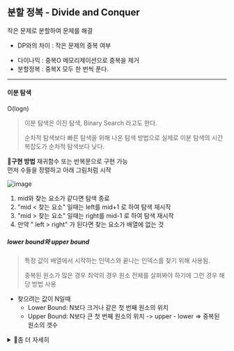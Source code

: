 ## 분할 정복 - Divide and Conquer
작은 문제로 분할하여 문제를 해결  
  
* DP와의 차이 : 작은 문제의 중복 여부  
 - 다이나믹 : 중복O 메모리제이션으로 중복을 제거  
  - 분할정복 : 중복X 모두 한 번씩 푼다.  
  
  
----
  
#### 이분 탐색  
O(logn)  
  
> 이분 탐색은 이진 탐색, Binary Search 라고도 한다.
> 
> 순차적 탐색보다 빠른 탐색을 위해 나온 탐색 방법으로 실제로 이분 탐색의 시간복잡도가 순차적 탐색보다 낮다.
>
  
  
**🔎구현 방법**
재귀함수 또는 반복문으로 구현 가능  
먼저 수들을 정렬하고 아래 그림처럼 시작  
  
![image](https://github.com/hanseul9/algorithm/assets/102939057/1a910a56-0dff-4fd9-acba-7838ff8fa9ac)  
1. mid와 찾는 요소가 같다면 탐색 종료  
2. "mid < 찾는 요소" 일때는 left를 mid+1 로 하여 탐색 재시작  
3. "mid > 찾는 요소" 일때는 right를 mid-1 로 하여 탐색 재시작  
4. 만약 " left > right" 가 된다면 찾는 요소가 배열에 없는 것  
  
  
  
  
##### lower bound와 upper bound
  
> 특정 값이 배열에서 시작하는 인덱스와 끝나는 인덱스를 찾기 위해 사용됨. 
> 
> 중복된 원소가 많은 경우 최악의 경우 원소 전체를 살펴봐야 하기에 그런 경우 해당 방법 사용
>
  
- 찾으려는 값이 N일때  
    - Lower Bound: N보다 크거나 같은 첫 번째 원소의 위치  
    - Upper Bound: N보다 큰 첫 번째 원소의 위치 
	-> upper - lower => 중복된 원소의 갯수  
  
<details>
<summary>🔎좀 더 자세히</summary>
(10816 숫자 카드 2 참고)  
- Lower Bound:  
	- Lower Bound의 목표는 주어진 값 num보다 크거나 같은 첫 번째 원소의 위치(index)를 찾는 것  
	- 이를 위해 cards[mid]의 값이 num보다 크거나 같다면 정답은 mid 혹은 그보다 왼쪽에 있을 것이라고 판단됨. 따라서 right를 mid로 이동시켜 탐색 범위를 왼쪽으로 좁힌다.  
	- 반대로 cards[mid]의 값이 num보다 작으면 정답은 mid의 오른쪽에 있을 것이므로 left를 mid + 1로 업데이트하여 탐색 범위를 오른쪽으로 좁힌다  
   
- Upper Bound:  
	- Upper Bound의 목표는 주어진 값 num보다 큰 첫 번째 원소의 위치(index)를 찾는 것  
	- cards[mid]의 값이 num과 같거나 작다면 정답은 mid의 오른쪽에 있을 것이라고 판단됨. 따라서 left를 mid + 1로 업데이트하여 탐색 범위를 오른쪽으로 좁힌다.
	- 반대로 cards[mid]의 값이 num보다 크면 정답은 현재 mid 위치에 있거나 그보다 왼쪽에 있을 것이므로 right를 mid로 이동시켜 탐색 범위를 왼쪽으로 좁힌다.  
  
주어진 조건에 따라 탐색 범위를 좁혀나가는 것이 핵심
   
</details>
  
  
